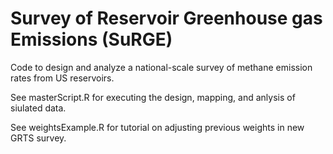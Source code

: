# Survey of Reservoir Greenhouse gas Emissions (SuRGE)

Code to design and analyze a national-scale survey of methane emission rates from US reservoirs.

See masterScript.R for executing the design, mapping, and anlysis of siulated data.

See weightsExample.R for tutorial on adjusting previous weights in new GRTS survey.
